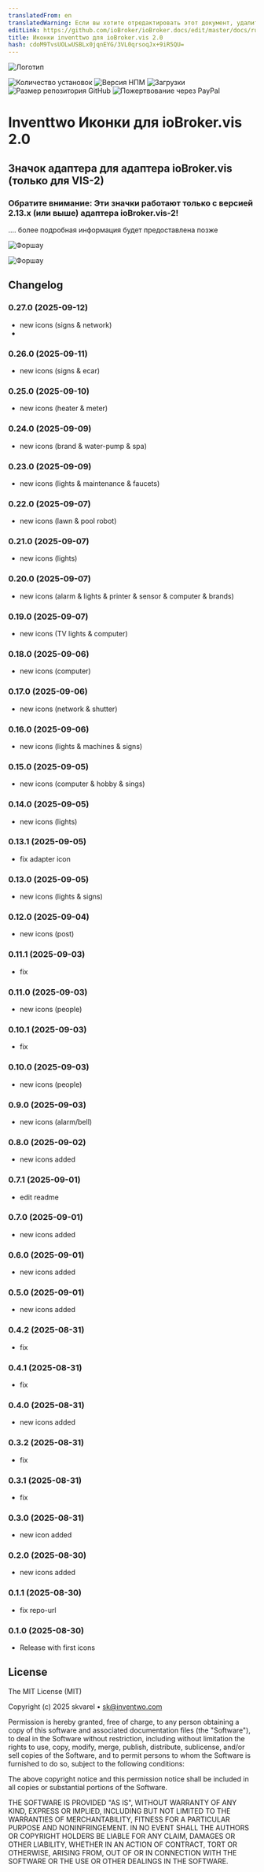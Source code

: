 ```yaml
---
translatedFrom: en
translatedWarning: Если вы хотите отредактировать этот документ, удалите поле «translationFrom», в противном случае этот документ будет снова автоматически переведен
editLink: https://github.com/ioBroker/ioBroker.docs/edit/master/docs/ru/adapterref/iobroker.vis-2-widgets-icontwo/README.md
title: Иконки inventtwo для ioBroker.vis 2.0
hash: cdoM9TvsUOLwUSBLx0jqnEYG/3VL0qrsoqJx+9iR5QU=
---
```

![Логотип](../../../en/adapterref/iobroker.vis-2-widgets-icontwo/admin/vis-2-widgets-icontwo.png)

![Количество установок](http://iobroker.live/badges/vis-2-widgets-icontwo-stable.svg)
![Версия НПМ](https://nodei.co/npm/iobroker.vis-2-widgets-icontwo.svg?style=shields&data=v,u,d&color=orange)
![Загрузки](https://img.shields.io/npm/dm/iobroker.vis-2-widgets-icontwo.svg)
![Размер репозитория GitHub](https://img.shields.io/github/repo-size/inventwo/iobroker.vis-2-widgets-icontwo)
![Пожертвование через PayPal](https://img.shields.io/badge/paypal-donate%20|%20spenden-green.svg)

# Inventtwo Иконки для ioBroker.vis 2.0
## Значок адаптера для адаптера ioBroker.vis (только для VIS-2)
### **Обратите внимание:** Эти значки работают только с версией 2.13.x (или выше) адаптера ioBroker.vis-2!
.... более подробная информация будет предоставлена позже

![Форшау](../../../en/adapterref/iobroker.vis-2-widgets-icontwo/admin/solid.PNG)

![Форшау](../../../en/adapterref/iobroker.vis-2-widgets-icontwo/admin/opacity.PNG)

## Changelog

<!--
    ### **WORK IN PROGRESS**
-->
### 0.27.0 (2025-09-12)
- new icons (signs & network)
-

### 0.26.0 (2025-09-11)
- new icons (signs & ecar)

### 0.25.0 (2025-09-10)
- new icons (heater & meter)

### 0.24.0 (2025-09-09)
- new icons (brand & water-pump & spa)

### 0.23.0 (2025-09-09)
- new icons (lights & maintenance & faucets)

### 0.22.0 (2025-09-07)
- new icons (lawn & pool robot)

### 0.21.0 (2025-09-07)
- new icons (lights)

### 0.20.0 (2025-09-07)
- new icons (alarm & lights & printer & sensor & computer & brands)

### 0.19.0 (2025-09-07)
- new icons (TV lights & computer)

### 0.18.0 (2025-09-06)
- new icons (computer)

### 0.17.0 (2025-09-06)
- new icons (network & shutter)

### 0.16.0 (2025-09-06)
- new icons (lights & machines & signs)

### 0.15.0 (2025-09-05)
- new icons (computer & hobby & sings)

### 0.14.0 (2025-09-05)
- new icons (lights)

### 0.13.1 (2025-09-05)
- fix adapter icon

### 0.13.0 (2025-09-05)
- new icons (lights & signs)

### 0.12.0 (2025-09-04)
- new icons (post)

### 0.11.1 (2025-09-03)
- fix

### 0.11.0 (2025-09-03)
- new icons (people)

### 0.10.1 (2025-09-03)
- fix

### 0.10.0 (2025-09-03)
- new icons (people)

### 0.9.0 (2025-09-03)
- new icons (alarm/bell)

### 0.8.0 (2025-09-02)
- new icons added

### 0.7.1 (2025-09-01)
- edit readme

### 0.7.0 (2025-09-01)
- new icons added

### 0.6.0 (2025-09-01)
- new icons added

### 0.5.0 (2025-09-01)
- new icons added

### 0.4.2 (2025-08-31)
- fix

### 0.4.1 (2025-08-31)
- fix

### 0.4.0 (2025-08-31)
- new icons added

### 0.3.2 (2025-08-31)
- fix

### 0.3.1 (2025-08-31)
- fix

### 0.3.0 (2025-08-31)
- new icon added

### 0.2.0 (2025-08-30)
- new icons added

### 0.1.1 (2025-08-30)
- fix repo-url

### 0.1.0 (2025-08-30)
- Release with first icons

## License

The MIT License (MIT)

Copyright (c) 2025 skvarel • <sk@inventwo.com>

Permission is hereby granted, free of charge, to any person obtaining a copy
of this software and associated documentation files (the "Software"), to deal
in the Software without restriction, including without limitation the rights
to use, copy, modify, merge, publish, distribute, sublicense, and/or sell
copies of the Software, and to permit persons to whom the Software is
furnished to do so, subject to the following conditions:

The above copyright notice and this permission notice shall be included in
all copies or substantial portions of the Software.

THE SOFTWARE IS PROVIDED "AS IS", WITHOUT WARRANTY OF ANY KIND, EXPRESS OR
IMPLIED, INCLUDING BUT NOT LIMITED TO THE WARRANTIES OF MERCHANTABILITY,
FITNESS FOR A PARTICULAR PURPOSE AND NONINFRINGEMENT. IN NO EVENT SHALL THE
AUTHORS OR COPYRIGHT HOLDERS BE LIABLE FOR ANY CLAIM, DAMAGES OR OTHER
LIABILITY, WHETHER IN AN ACTION OF CONTRACT, TORT OR OTHERWISE, ARISING FROM,
OUT OF OR IN CONNECTION WITH THE SOFTWARE OR THE USE OR OTHER DEALINGS IN
THE SOFTWARE.